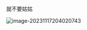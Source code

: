 就不要姑姑

![image-20231117204020743](https://raw.githubusercontent.com/mianmian11111/NLP__01/main/nte.mdimage-20231117204020743.png)